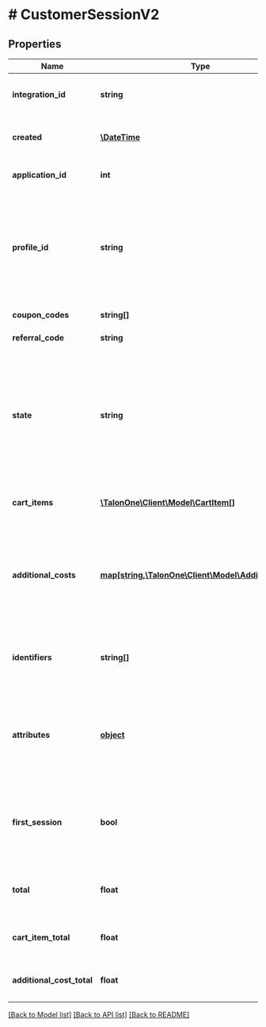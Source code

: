 # # CustomerSessionV2

## Properties

Name | Type | Description | Notes
------------ | ------------- | ------------- | -------------
**integration_id** | **string** | The ID used for this entity in the application system. | 
**created** | [**\DateTime**](\DateTime.md) | The exact moment this entity was created. | 
**application_id** | **int** | The ID of the application that owns this entity. | 
**profile_id** | **string** | ID of the customers profile as used within this Talon.One account. May be omitted or set to the empty string if the customer does not yet have a known profile ID. | 
**coupon_codes** | **string[]** | Any coupon codes entered. | [optional] 
**referral_code** | **string** | Any referral code entered. | [optional] 
**state** | **string** | Indicates the current state of the session. All sessions must start in the \&quot;open\&quot; state, after which valid transitions are...  1. open -&gt; closed 2. open -&gt; cancelled 3. closed -&gt; cancelled | [default to 'open']
**cart_items** | [**\TalonOne\Client\Model\CartItem[]**](CartItem.md) | All items the customer will be purchasing in this session | 
**additional_costs** | [**map[string,\TalonOne\Client\Model\AdditionalCost]**](AdditionalCost.md) | Any costs associated with the session that can not be explicitly attributed to cart items. Examples include shipping costs and service fees. | [optional] 
**identifiers** | **string[]** | Identifiers for the customer, this can be used for limits on values such as device ID. | [optional] 
**attributes** | [**object**](.md) | A key-value map of the sessions attributes. The potentially valid attributes are configured in your accounts developer settings. | 
**first_session** | **bool** | Indicates whether this is the first session for the customer&#39;s profile. Will always be true for anonymous sessions. | 
**total** | **float** | The total sum of cart-items, as well as additional costs, before any discounts applied | 
**cart_item_total** | **float** | The total sum of cart-items before any discounts applied | 
**additional_cost_total** | **float** | The total sum of additional costs before any discounts applied | 

[[Back to Model list]](../../README.md#documentation-for-models) [[Back to API list]](../../README.md#documentation-for-api-endpoints) [[Back to README]](../../README.md)


